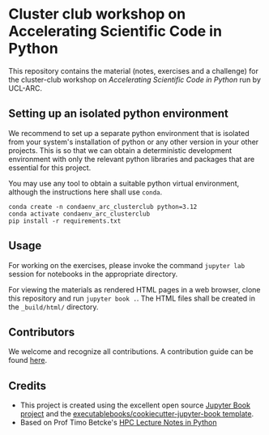 # Cluster club workshop on Accelerating Scientific Code in Python

This repository contains the material (notes, exercises and a challenge) for the cluster-club workshop on _Accelerating Scientific Code in Python_ run by UCL-ARC.

## Setting up an isolated python environment

We recommend to set up a separate python environment that is isolated from your system's installation of python or any other version in your other projects. This is so that we can obtain a deterministic development environment with only the relevant python libraries and packages that are essential for this project.

You may use any tool to obtain a suitable python virtual environment, although the instructions here shall use `conda`.

```
conda create -n condaenv_arc_clusterclub python=3.12
conda activate condaenv_arc_clusterclub
pip install -r requirements.txt
```

## Usage

For working on the exercises, please invoke the command `jupyter lab` session for notebooks in the appropriate directory.

For viewing the materials as rendered HTML pages in a web browser, clone this repository and run `jupyter book .`. The HTML files shall be created in the `_build/html/` directory.

## Contributors

We welcome and recognize all contributions. A contribution guide can be found [here](./CONTRIBUTING.md).

## Credits

- This project is created using the excellent open source [Jupyter Book project](https://jupyterbook.org/) and the [executablebooks/cookiecutter-jupyter-book template](https://github.com/executablebooks/cookiecutter-jupyter-book).
- Based on Prof Timo Betcke's [HPC Lecture Notes in Python](https://tbetcke.github.io/hpc_lecture_notes/intro.html)
